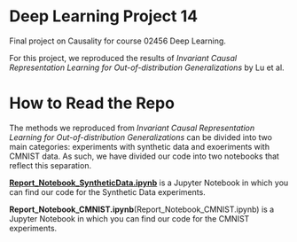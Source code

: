 # Deep Learning Project 14
Final project on Causality for course 02456 Deep Learning. 

For this project, we reproduced the results of *Invariant Causal Representation Learning for Out-of-distribution Generalizations* by Lu et al. 

# How to Read the Repo 

The methods we reproduced from *Invariant Causal Representation Learning for Out-of-distribution Generalizations* can be divided into two main categories: experiments with synthetic data and exoeriments with CMNIST data. As such, we have divided our code into two notebooks that reflect this separation. 

[**Report_Notebook_SyntheticData.ipynb**](Report_Notebook_SyntheticData.ipynb) is a Jupyter Notebook in which you can find our code for the Synthetic Data experiments. 

**Report_Notebook_CMNIST.ipynb**(Report_Notebook_CMNIST.ipynb) is a Jupyter Notebook in which you can find our code for the CMNIST experiments. 
